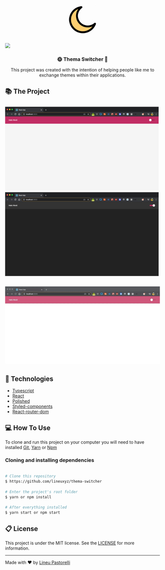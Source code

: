 <h1 align="center"><img src="./.github/Night_Mode_Moon_Dark_Effect-512.png" width="100px" heigth="100px" />
</h1>

<a style="text-decoration: none;" href="https://www.linkedin.com/in/lineu-pastorelli-5165a7186/" >
<img src="https://img.shields.io/badge/made%20by-Lineu%20Pastorelli-brightgreen"/>
</a>

<h3 align="center">🌞 Thema Switcher 🌛</h3>

<p align="center">This project was created with the intention of helping people like me to exchange themes within their applications.
</p>

## 📚 The Project

<h2>
  <img width="500px" src="./.github/light.png">
  <img width="500px" src="./.github/dark.png"/>
</h2>
<h2>
  <img src="./.github/gif.gif">
</h2>

## 💾 Technologies 

* [Typescript](https://www.typescriptlang.org/docs/home.html)
* [React](https://reactjs.org/docs/getting-started.html)
* [Polished](https://polished.js.org/docs/)
* [Styled-components](https://styled-components.com/)
* [React-router-dom](https://reacttraining.com/react-router/web/guides/quick-start)

## 💻 How To Use

To clone and run this project on your computer you will need to have installed [Git](https://git-scm.com/downloads), [Yarn](https://classic.yarnpkg.com/en/docs/install/) or [Npm](https://nodejs.org/en/download/)

### Cloning and installing dependencies

```bash

# Clone this repository
$ https://github.com/lineuxyz/thema-switcher

# Enter the project's root folder
$ yarn or npm install

# After everything installed
$ yarn start or npm start

```

## 📋 License

This project is under the MIT license. See the [LICENSE](./LICENSE) for more information.

---

Made with ❤️ by [Lineu Pastorelli](https://www.linkedin.com/in/lineu-pastorelli-5165a7186/)
